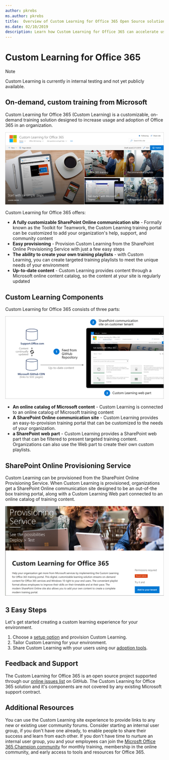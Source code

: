 ```yaml
---
author: pkrebs
ms.author: pkrebs
title:  Overview of Custom Learning for Office 365 Open Source solution
ms.date: 02/10/2019
description: Learn how Custom Learning for Office 365 can accelerate usage and adoption of Office 365 in your organization. Our solutions include a custom SharePoint Online web part and a modern SharePoint Online communications training site that is easily provisioned to your Office 365 tenant. 
---
```


# Custom Learning for Office 365

> [!NOTE]
> Custom Learning is currently in internal testing and not yet publicly available. 

## On-demand, custom training from Microsoft
Custom Learning for Office 365 (Custom Learning) is a customizable, on-demand training solution designed to increase usage and adoption of Office 365 in an organization. 

![cg-introducing.png](media/cg-introducing.png)

Custom Learning for Office 365 offers:
- **A fully customizable SharePoint Online communication site** - Formally known as the Toolkit for Teamwork, the Custom Learning training portal can be customized to add your organization's help, support, and community content
- **Easy provisioning** - Provision Custom Learning from the SharePoint Online Provisioning Service with just a few easy steps
- **The ability to create your own training playlists** - with Custom Learning, you can create targeted training playlists to meet the unique needs of your environment
- **Up-to-date content** - Custom Learning provides content through a Microsoft online content catalog, so the content at your site is regularly updated

## Custom Learning Components
Custom Learning for Office 365 consists of three parts: 

![cg-howitworks.png](media/cg-howitworks.png)

- **An online catalog of Microsoft content** - Custom Learning is connected to an online catalog of Microsoft training content
- **A SharePoint Online communication site** - Custom Learning provides an easy-to-provision training portal that can be customized to the needs of your organization.
- **a SharePoint web part** - Custom Learning provides a SharePoint web part that can be filtered to present targeted training content. Organizations can also use the Web part to create their own custom playlists.

## SharePoint Online Provisioning Service 
Custom Learning can be provisioned from the SharePoint Online Provisioning Service. When Custom Learning is provisioned, organizations get a SharePoint Online communication site designed to be an out-of-the box training portal, along with a Custom Learning Web part connected to an online catalog of training content. 

![cg-provision.png](media/cg-provision.png)

## 3 Easy Steps
Let's get started creating a custom learning experience for your environment.
1. Choose a [setup option](custom_setupoptions.md) and provision Custom Learning.  
2. Tailor Custom Learning for your environment.
3. Share Custom Learning with your users using our [adoption tools](driveadoption.md).

## Feedback and Support

The Custom Learning for Office 365 is an open source project supported through our [online issues list](https://aka.ms/CustomLearningHelp) on GitHub. The Custom Learning for Office 365 solution and it's components are not covered by any existing Microsoft support contract.  

## Additional Resources
You can use the Custom Learning site experience to provide links to any new or existing user community forums. Consider starting an internal user group, if you don't have one already, to enable people to share their success and learn from each other.  If you don't have time to nurture an internal user group, you and your employees can join the [Microsft Office 365 Champion community](https://aka.ms/O365Champions) for monthly training, membership in the online community, and early access to tools and resources for Office 365.